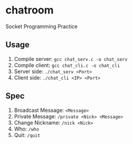 # chatroom

Socket Programming Practice

## Usage

1. Compile server: `gcc chat_serv.c -o chat_serv`
2. Compile client: `gcc chat_cli.c -o chat_cli`
3. Server side: `./chat_serv <Port>`
4. Client side: `./chat_cli <IP> <Port>`

## Spec

1. Broadcast Message: `<Message>`
2. Private Message: `/private <Nick> <Message>`
3. Change Nickname: `/nick <Nick>`
4. Who: `/who`
5. Quit: `/quit`
